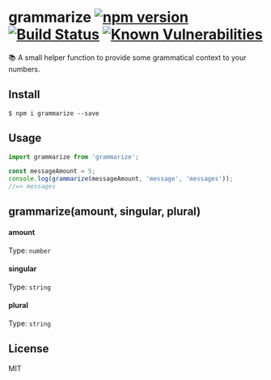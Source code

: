 # grammarize [![npm version](https://badge.fury.io/js/grammarize.svg)](https://badge.fury.io/js/grammarize) [![Build Status](https://travis-ci.org/melanieseltzer/grammarize.svg?branch=master)](https://travis-ci.org/melanieseltzer/grammarize) [![Known Vulnerabilities](https://snyk.io/test/github/melanieseltzer/grammarize/badge.svg)](https://snyk.io/test/github/melanieseltzer/grammarize)

:books: A small helper function to provide some grammatical context to your numbers.

## Install

```
$ npm i grammarize --save
```

## Usage

```js
import grammarize from 'grammarize';

const messageAmount = 5;
console.log(grammarize(messageAmount, 'message', 'messages'));
//=> messages
```

## grammarize(amount, singular, plural)

#### amount

Type: `number`

#### singular

Type: `string`

#### plural

Type: `string`

## License

MIT